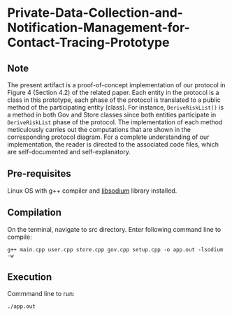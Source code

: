 # Private-Data-Collection-and-Notification-Management-for-Contact-Tracing-Prototype

## Note
The present artifact is a proof-of-concept implementation of our protocol in Figure 4 (Section 4.2) of the related paper. Each entity in the protocol is a class in this prototype, each phase of the protocol is translated to a public method of the participating entity (class). For instance, `DeriveRiskList()` is a method in both Gov and Store classes since both entities participate in `DeriveRiskList` phase of the protocol. The implementation of each method meticulously carries out the computations that are shown in the corresponding protocol diagram. For a complete understanding of our implementation, the reader is directed to the associated code files, which are self-documented and self-explanatory.  

## Pre-requisites 
Linux OS with g++ compiler and [libsodium](https://libsodium.gitbook.io/doc/installation) library installed.

## Compilation 
On the terminal, navigate to src directory. Enter following command line to compile: 
```
g++ main.cpp user.cpp store.cpp gov.cpp setup.cpp -o app.out -lsodium -w
```
## Execution 
Commmand line to run: 
```
./app.out
```
